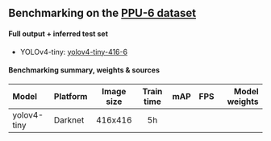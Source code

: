 ##  Benchmarking on the [PPU-6 dataset](https://drive.google.com/file/d/1D-oBYlsD2c4dWnMyhtav1_mYnqfNK-ep/view?usp=sharing)

#### Full output + inferred test set
- YOLOv4-tiny: [yolov4-tiny-416-6](https://drive.google.com/file/d/1kGqmUowvL5ePiV0n4fvkYvy-2fD0FYwi/view?usp=sharing)


#### Benchmarking summary, weights & sources
| Model       | Platform | Image size | Train time | mAP | FPS | Model weights  | 
|:------------|:------   | :---------:|:------:    |:---:|:---:|--------:|
| yolov4-tiny |Darknet   | 416x416    | 5h        |     |   | |






